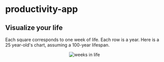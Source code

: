 # productivity-app

## Visualize your life
Each square corresponds to one week of life. Each row is a year. Here is a 25 year-old's chart, assuming a 100-year lifespan.

<p align="center">
  <img src="https://github.com/BayBenj/productivity-scripts/blob/master/weeks-in-life.png" alt="weeks in life"/>
</p>
